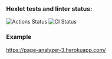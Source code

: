 

### Hexlet tests and linter status:
![Actions Status](https://github.com/ticktick/php-project-lvl3/workflows/hexlet-check/badge.svg)
![CI Status](https://github.com/ticktick/php-project-lvl3/workflows/CI/badge.svg)

### Example
https://page-analyzer-3.herokuapp.com/